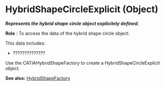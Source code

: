 # HybridShapeCircleExplicit (Object)

**_Represents the hybrid shape circle object explicitely defined._**

**Role** : To access the data of the hybrid shape circle object.

This data includes:

  * ??????????????

Use the CATIAHybridShapeFactory to create a HybridShapeCircleExplicit object.

**See also:**      [HybridShapeFactory](../GSMInterfaces/interface_HybridShapeFactory_68680.md)